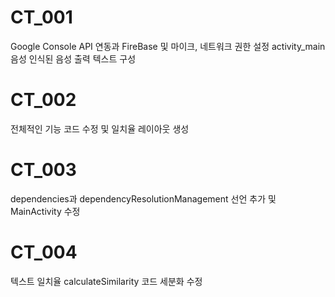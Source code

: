 # CT_001
Google Console API 연동과 FireBase 및 마이크, 네트워크 권한 설정
activity_main 음성 인식된 음성 출력 텍스트 구성

# CT_002
전체적인 기능 코드 수정 및 일치율 레이아웃 생성
 
# CT_003
dependencies과 dependencyResolutionManagement 선언 추가 및 MainActivity 수정

# CT_004
텍스트 일치율 calculateSimilarity 코드 세분화 수정
